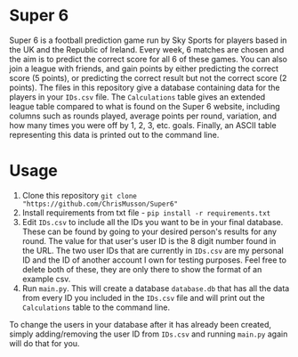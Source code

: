 # Super 6
Super 6 is a football prediction game run by Sky Sports for players based in the UK and the Republic of Ireland. Every week, 6 matches are chosen and the aim is to predict the correct score for all 6 of these games. You can also join a league with friends, and gain points by either predicting the correct score (5 points), or predicting the correct result but not the correct score (2 points). The files in this repository give a database containing data for the players in your `IDs.csv` file. The `Calculations` table gives an extended league table compared to what is found on the Super 6 website, including columns such as rounds played, average points per round, variation, and how many times you were off by 1, 2, 3, etc. goals. Finally, an ASCII table representing this data is printed out to the command line.

# Usage
1. Clone this repository `git clone "https://github.com/ChrisMusson/Super6"`
2. Install requirements from txt file - `pip install -r requirements.txt`
3. Edit `IDs.csv` to include all the IDs you want to be in your final database. These can be found by going to your desired person's results for any round. The value for that user's user ID is the 8 digit number found in the URL. The two user IDs that are currently in `IDs.csv` are my personal ID and the ID of another account I own for testing purposes. Feel free to delete both of these, they are only there to show the format of an example csv.
4. Run `main.py`. This will create a database `database.db` that has all the data from every ID you included in the `IDs.csv` file and will print out the `Calculations` table to the command line.

To change the users in your database after it has already been created, simply adding/removing the user ID from `IDs.csv` and running `main.py` again will do that for you.
